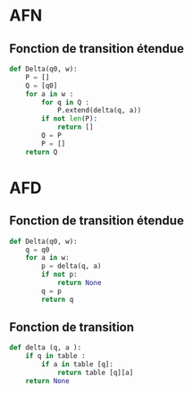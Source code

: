 # AFN
## Fonction de transition étendue
```python
def Delta(q0, w):
	P = []
	Q = [q0]
	for a in w :
		for q in Q :
			P.extend(delta(q, a))
		if not len(P):
			return []
		Q = P
		P = []
	return Q
```

# AFD
## Fonction de transition étendue
```python
def Delta(q0, w):
	q = q0
	for a in w:
		p = delta(q, a)
		if not p:
			return None
		q = p
		return q
```
## Fonction de transition
```python
def delta (q, a ): 
	if q in table : 
		if a in table [q]: 
			return table [q][a] 
	return None
```